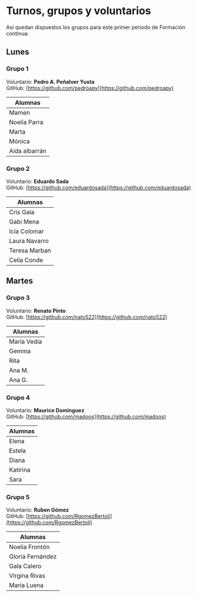 # Turnos, grupos y voluntarios

Así quedan dispuestos los grupos para este primer periodo de Formación continua:

## Lunes
### Grupo 1
Voluntario: **Pedro A. Peñalver Yusta**  
GitHub: [https://github.com/pedroapy](https://github.com/pedroapy)

| Alumnas |
|--- |
| Mamen |
| Noelia Parra |
| Marta |
| Mónica |
| Aida albarrán |

### Grupo 2
Voluntario: **Eduardo Sada**  
GitHub: [https://github.com/eduardosada](https://github.com/eduardosada)

| Alumnas |
|--- |
| Cris Gala |
| Gabi Mena |
| Icía Colomar |
| Laura Navarro |
| Teresa Marban |
| Celia Conde |

## Martes
### Grupo 3
Voluntario: **Renato Pinto**  
GitHub: [https://github.com/nato522](https://github.com/nato522)

| Alumnas |
|--- |
| María Vedia |
| Gemma |
| Rita |
| Ana M. |
| Ana G. |

### Grupo 4
Voluntario: **Maurice	Dominguez**  
GitHub: [https://github.com/madoos](https://github.com/madoos)

| Alumnas |
|--- |
| Elena |
| Estela |
| Diana |
| Katirina |
| Sara |

### Grupo 5
Voluntario: **Ruben Gómez**  
GitHub: [https://github.com/RgomezBertoli](https://github.com/RgomezBertoli)

| Alumnas |
|--- |
| Noelia Frontón |
| Gloria Fernández |
| Gala Calero |
| Virgina Rivas |
| María Luena |
